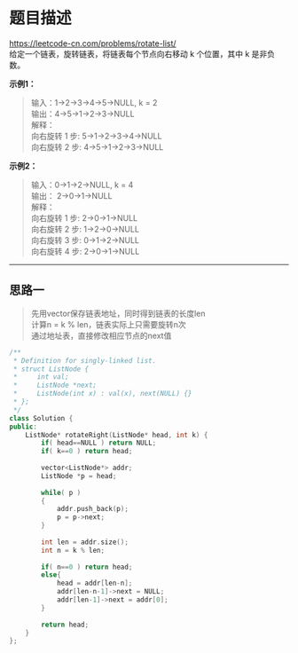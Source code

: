 # 题目描述
https://leetcode-cn.com/problems/rotate-list/ <br>
给定一个链表，旋转链表，将链表每个节点向右移动 k 个位置，其中 k 是非负数。

**示例1：**
>输入：1->2->3->4->5->NULL, k = 2  
>输出：4->5->1->2->3->NULL  
>解释：  
>向右旋转 1 步: 5->1->2->3->4->NULL  
>向右旋转 2 步: 4->5->1->2->3->NULL  


**示例2：**
>输入：0->1->2->NULL, k = 4  
>输出： 2->0->1->NULL  
>解释：  
>向右旋转 1 步: 2->0->1->NULL  
>向右旋转 2 步: 1->2->0->NULL  
>向右旋转 3 步: 0->1->2->NULL  
>向右旋转 4 步: 2->0->1->NULL   
----

## 思路一
> 先用vector保存链表地址，同时得到链表的长度len  
> 计算n = k % len，链表实际上只需要旋转n次  
> 通过地址表，直接修改相应节点的next值  
```c++
/**
 * Definition for singly-linked list.
 * struct ListNode {
 *     int val;
 *     ListNode *next;
 *     ListNode(int x) : val(x), next(NULL) {}
 * };
 */
class Solution {
public:
    ListNode* rotateRight(ListNode* head, int k) {
        if( head==NULL ) return NULL;
        if( k==0 ) return head;
        
        vector<ListNode*> addr;
        ListNode *p = head;
        
        while( p )
        {
            addr.push_back(p);
            p = p->next;
        }
        
        int len = addr.size();
        int n = k % len;
        
        if( n==0 ) return head;
        else{
            head = addr[len-n];
            addr[len-n-1]->next = NULL;
            addr[len-1]->next = addr[0];
        }
        
        return head;
    }
};
```